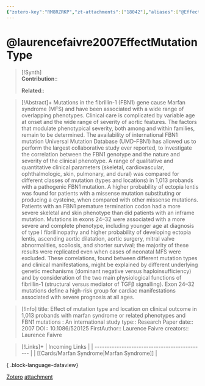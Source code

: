 ```yaml
---
{"zotero-key":"RM8RZRKP","zt-attachments":["18042"],"aliases":["@Effect of mutation type and location on clinical outcome in 1","013 probands with marfan syndrome or related phenotypes and FBN1 mutations : An international study"],"keywords":null,"FirstAuthor":"[[ Laurence Faivre]]","tags":["source/researchpaper","Uni/BIM202"],"dg-publish":true,"permalink":"/sources/research-papers/laurencefaivre2007-effect-mutation-type/","dgPassFrontmatter":true}
---
```


# @laurencefaivre2007EffectMutationType

>[!Synth]  
>**Contribution**::  
>  
>**Related**:: 
>  

> [!Abstract]+
> Mutations in the fibrillin-1 (FBN1) gene cause Marfan syndrome (MFS) and have been associated with a wide range of overlapping phenotypes. Clinical care is complicated by variable age at onset and the wide range of severity of aortic features. The factors that modulate phenotypical severity, both among and within families, remain to be determined. The availability of international FBN1 mutation Universal Mutation Database (UMD-FBN1) has allowed us to perform the largest collaborative study ever reported, to investigate the correlation between the FBN1 genotype and the nature and severity of the clinical phenotype. A range of qualitative and quantitative clinical parameters (skeletal, cardiovascular, ophthalmologic, skin, pulmonary, and dural) was compared for different classes of mutation (types and locations) in 1,013 probands with a pathogenic FBN1 mutation. A higher probability of ectopia lentis was found for patients with a missense mutation substituting or producing a cysteine, when compared with other missense mutations. Patients with an FBN1 premature termination codon had a more severe skeletal and skin phenotype than did patients with an inframe mutation. Mutations in exons 24–32 were associated with a more severe and complete phenotype, including younger age at diagnosis of type I fibrillinopathy and higher probability of developing ectopia lentis, ascending aortic dilatation, aortic surgery, mitral valve abnormalities, scoliosis, and shorter survival; the majority of these results were replicated even when cases of neonatal MFS were excluded. These correlations, found between different mutation types and clinical manifestations, might be explained by different underlying genetic mechanisms (dominant negative versus haploinsufficiency) and by consideration of the two main physiological functions of fibrillin-1 (structural versus mediator of TGFβ signalling). Exon 24–32 mutations define a high-risk group for cardiac manifestations associated with severe prognosis at all ages.

> [!Info]
> title: Effect of mutation type and location on clinical outcome in 1,013 probands with marfan syndrome or related phenotypes and FBN1 mutations : An international study
> type:: Research Paper 
> date:: 2007
> DOI:: 10.1086/520125
> FirstAuthor:: Laurence Faivre
> creators:: Laurence Faivre

> [!Links]+
>  | Incoming Links                                |
> | --------------------------------------------- |
> | [[Cards/Marfan Syndrome\|Marfan Syndrome]] |
> 
{ .block-language-dataview}


[Zotero](zotero://select/library/items/RM8RZRKP) [attachment](<file:///Users/nathanmaxwell/Zotero/storage/DGGTUAV2/Laurence%20Faivre%20et%20al.%20-%202007%20-%20Effect%20of%20mutation%20type%20and%20location%20on%20clinical%20outcome%20in%201,013%20probands%20with%20marfan%20syndrome%20or%20r.pdf>)
